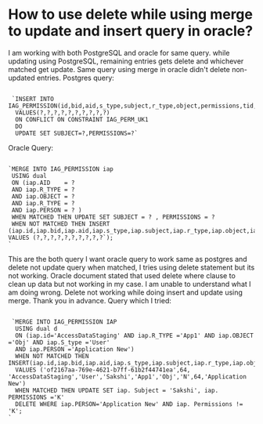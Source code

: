 
# How to use delete while using merge to update and insert query in oracle?

I am working with both PostgreSQL and oracle for same query. while updating using PostgreSQL, remaining entries gets delete and whichever matched get update. Same query using merge in oracle didn't delete non-updated entries.
Postgres query:
<pre><code>
 `INSERT INTO IAG_PERMISSION(id,bid,aid,s_type,subject,r_type,object,permissions,tid,person)
  VALUES(?,?,?,?,?,?,?,?,?,?)
  ON CONFLICT ON CONSTRAINT IAG_PERM_UK1
  DO  
  UPDATE SET SUBJECT=?,PERMISSIONS=?`
</code></pre>

Oracle Query:
<pre><code>
`MERGE INTO IAG_PERMISSION iap
 USING dual
 ON (iap.AID    = ?
 AND iap.R_TYPE = ? 
 AND iap.OBJECT = ?  
 AND iap.R_TYPE = ? 
 AND iap.PERSON = ? )
 WHEN MATCHED THEN UPDATE SET SUBJECT = ? , PERMISSIONS = ? 
 WHEN NOT MATCHED THEN INSERT (iap.id,iap.bid,iap.aid,iap.s_type,iap.subject,iap.r_type,iap.object,iap.permissions,iap.tid,iap.person)
VALUES (?,?,?,?,?,?,?,?,?,?`);
`
</code></pre>

This are the both query I want oracle query to work same as postgres and delete not update query when matched, I tries using delete statement but its not working. Oracle document stated that used delete where clause to clean up data but not working in my case. I am unable to understand what I am doing wrong.
Delete not working while doing insert and update using merge. Thank you in advance.
Query which I tried:
<pre><code>
 `MERGE INTO IAG_PERMISSION IAP 
  USING dual d
  ON (iap.id='AccessDataStaging' AND iap.R_TYPE ='App1' AND iap.OBJECT ='Obj' AND iap.S_type ='User'
  AND iap.PERSON ='Application New')
  WHEN NOT MATCHED THEN    INSERT(iap.id,iap.bid,iap.aid,iap.s_type,iap.subject,iap.r_type,iap.object,iap.permissions,iap.tid,iap.person)
  VALUES ('of2167aa-769e-4621-b7ff-61b2f44741ea',64,  'AccessDataStaging','User','Sakshi','App1','Obj','N',64,'Application New')
  WHEN MATCHED THEN UPDATE SET iap. Subject = 'Sakshi', iap. PERMISSIONS ='K'
  DELETE WHERE iap.PERSON='Application New' AND iap. Permissions != 'K';
`
</code></pre>


        